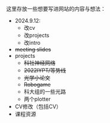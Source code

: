 这里存放一些想要写进网站的内容与想法：
* 2024.9.12:
  * 改cv
  * 改projects
  * 改intro
* ~~meeting slides~~
* projects
  * ~~科社神经网络~~
  * ~~2022IYPT/等势线~~
  * ~~光学小论文~~
  * ~~Robogame~~
  * 科大组的一些光路
  * 两个plotter
* CV修改（包括CV）
* 课程资源
